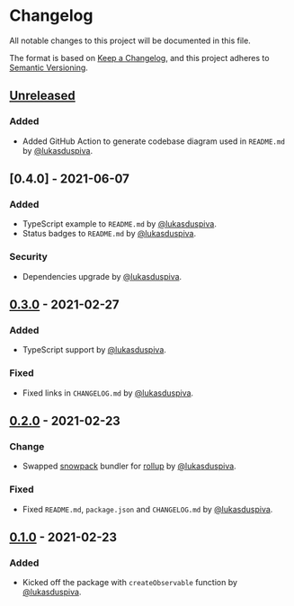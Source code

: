 # Changelog

All notable changes to this project will be documented in this file.

The format is based on [Keep a Changelog](https://keepachangelog.com/en/1.0.0/),
and this project adheres to [Semantic Versioning](https://semver.org/spec/v2.0.0.html).

## [Unreleased]

### Added

- Added GitHub Action to generate codebase diagram used in `README.md` by [@lukasduspiva](https://github.com/lukasduspiva).

## [0.4.0] - 2021-06-07

### Added

- TypeScript example to `README.md` by [@lukasduspiva](https://github.com/lukasduspiva).
- Status badges to `README.md` by [@lukasduspiva](https://github.com/lukasduspiva).

### Security

- Dependencies upgrade by [@lukasduspiva](https://github.com/lukasduspiva).

## [0.3.0] - 2021-02-27

### Added

- TypeScript support by [@lukasduspiva](https://github.com/lukasduspiva).

### Fixed

- Fixed links in `CHANGELOG.md` by [@lukasduspiva](https://github.com/lukasduspiva).

## [0.2.0] - 2021-02-23

### Change

- Swapped [snowpack](https://github.com/snowpackjs/snowpack) bundler for [rollup](https://github.com/rollup/rollup) by [@lukasduspiva](https://github.com/lukasduspiva).

### Fixed

- Fixed `README.md`, `package.json` and `CHANGELOG.md` by [@lukasduspiva](https://github.com/lukasduspiva).

## [0.1.0] - 2021-02-23

### Added

- Kicked off the package with `createObservable` function by [@lukasduspiva](https://github.com/lukasduspiva).

[unreleased]: https://github.com/lukasduspiva/simple-observables/compare/v0.3.0...HEAD
[0.3.0]: https://github.com/lukasduspiva/simple-observables/compare/v0.2.0...v0.3.0
[0.2.0]: https://github.com/lukasduspiva/simple-observables/compare/v0.1.0...v0.2.0
[0.1.0]: https://github.com/lukasduspiva/simple-observables/releases/tag/v0.1.0
